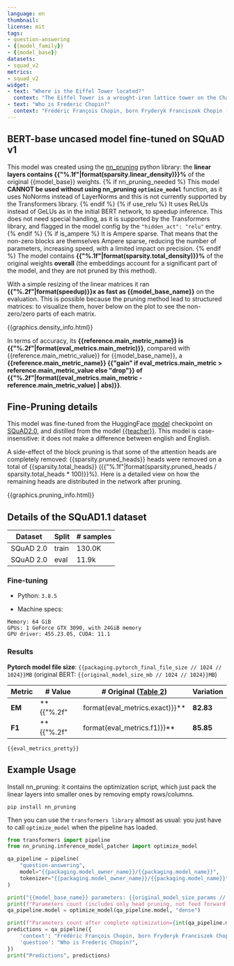 ```yaml
---
language: en
thumbnail:
license: mit
tags:
- question-answering
- {{model_family}}
- {{model_base}}
datasets:
- squad_v2
metrics:
- squad_v2
widget:
- text: "Where is the Eiffel Tower located?"
  context: "The Eiffel Tower is a wrought-iron lattice tower on the Champ de Mars in Paris, France. It is named after the engineer Gustave Eiffel, whose company designed and built the tower."
- text: "Who is Frederic Chopin?"
  context: "Frédéric François Chopin, born Fryderyk Franciszek Chopin (1 March 1810 – 17 October 1849), was a Polish composer and virtuoso pianist of the Romantic era who wrote primarily for solo piano."
---
```


## BERT-base uncased model fine-tuned on SQuAD v1

This model was created using the [nn_pruning](https://github.com/huggingface/nn_pruning) python library: the **linear layers contains {{"%.1f"|format(sparsity.linear_density)}}%** of the original {{model_base}} weights.
{% if nn_pruning_needed %}
This model **CANNOT be used without using nn_pruning `optimize_model`** function, as it uses NoNorms instead of LayerNorms and this is not currently supported by the Transformers library.
{% endif %}
{% if use_relu %}
It uses ReLUs instead of GeLUs as in the initial BERT network, to speedup inference.
This does not need special handling, as it is supported by the Transformers library, and flagged in the model config by the ```"hidden_act": "relu"``` entry.
{% endif %}
{% if is_ampere %}
It is Ampere sparse. That means that the non-zero blocks are themselves Ampere sparse, reducing the number of parameters, increasing speed, with a limited impact on precision.
{% endif %}
The model contains **{{"%.1f"|format(sparsity.total_density)}}%** of the original weights **overall** (the embeddings account for a significant part of the model, and they are not pruned by this method).

With a simple resizing of the linear matrices it ran **{{"%.2f"|format(speedup)}}x as fast as {{model_base_name}}** on the evaluation.
This is possible because the pruning method lead to structured matrices: to visualize them, hover below on the plot to see the non-zero/zero parts of each matrix.

<div class="graph">{{graphics.density_info.html}}</div>

In terms of accuracy, its **{{reference.main_metric_name}} is {{"%.2f"|format(eval_metrics.main_metric)}}**, compared with {{reference.main_metric_value}} for {{model_base_name}}, a **{{reference.main_metric_name}} {{"gain" if eval_metrics.main_metric > reference.main_metric_value else "drop"}} of {{"%.2f"|format((eval_metrics.main_metric - reference.main_metric_value) | abs)}}**.

## Fine-Pruning details
This model was fine-tuned from the HuggingFace [model]({{model_base_url}}) checkpoint on [SQuAD2.0](https://rajpurkar.github.io/SQuAD-explorer), and distilled from the model [{{teacher}}]({{teacher_url}}).
This model is case-insensitive: it does not make a difference between english and English.

A side-effect of the block pruning is that some of the attention heads are completely removed: {{sparsity.pruned_heads}} heads were removed on a total of {{sparsity.total_heads}} ({{"%.1f"|format(sparsity.pruned_heads / sparsity.total_heads * 100)}}%).
Here is a detailed view on how the remaining heads are distributed in the network after pruning.
<div class="graph">{{graphics.pruning_info.html}}</div>

## Details of the SQuAD1.1 dataset

| Dataset  | Split | # samples |
| -------- | ----- | --------- |
| SQuAD 2.0 | train | 130.0K      |
| SQuAD 2.0 | eval  | 11.9k     |

### Fine-tuning
- Python: `3.8.5`

- Machine specs:

```CPU: Intel(R) Core(TM) i7-6700K CPU
Memory: 64 GiB
GPUs: 1 GeForce GTX 3090, with 24GiB memory
GPU driver: 455.23.05, CUDA: 11.1
```

### Results

**Pytorch model file size**: `{{packaging.pytorch_final_file_size // 1024 // 1024}}MB` (original BERT: `{{original_model_size_mb // 1024 // 1024}}MB`)

| Metric | # Value   | # Original ([Table 2](https://www.aclweb.org/anthology/N19-1423.pdf))| Variation |
| ------ | --------- | --------- | --------- |
| **EM** | **{{"%.2f"|format(eval_metrics.exact)}}** | **82.83** | **{{"%+.2f"|format(eval_metrics.exact - 83.83)}}**|
| **F1** | **{{"%.2f"|format(eval_metrics.f1)}}** | **85.85** | **{{"%+.2f"|format((eval_metrics.f1 - 85.85))}}**|

```
{{eval_metrics_pretty}}
```

## Example Usage
Install nn_pruning: it contains the optimization script, which just pack the linear layers into smaller ones by removing empty rows/columns.

`pip install nn_pruning`

Then you can use the `transformers library` almost as usual: you just have to call `optimize_model` when the pipeline has loaded.

```python
from transformers import pipeline
from nn_pruning.inference_model_patcher import optimize_model

qa_pipeline = pipeline(
    "question-answering",
    model="{{packaging.model_owner_name}}/{{packaging.model_name}}",
    tokenizer="{{packaging.model_owner_name}}/{{packaging.model_name}}"
)

print("{{model_base_name}} parameters: {{original_model_size_params // 1E6}}M")
print(f"Parameters count (includes only head pruning, not feed forward pruning)={int(qa_pipeline.model.num_parameters() / 1E6)}M")
qa_pipeline.model = optimize_model(qa_pipeline.model, "dense")

print(f"Parameters count after complete optimization={int(qa_pipeline.model.num_parameters() / 1E6)}M")
predictions = qa_pipeline({
    'context': "Frédéric François Chopin, born Fryderyk Franciszek Chopin (1 March 1810 – 17 October 1849), was a Polish composer and virtuoso pianist of the Romantic era who wrote primarily for solo piano.",
    'question': "Who is Frederic Chopin?",
})
print("Predictions", predictions)
```